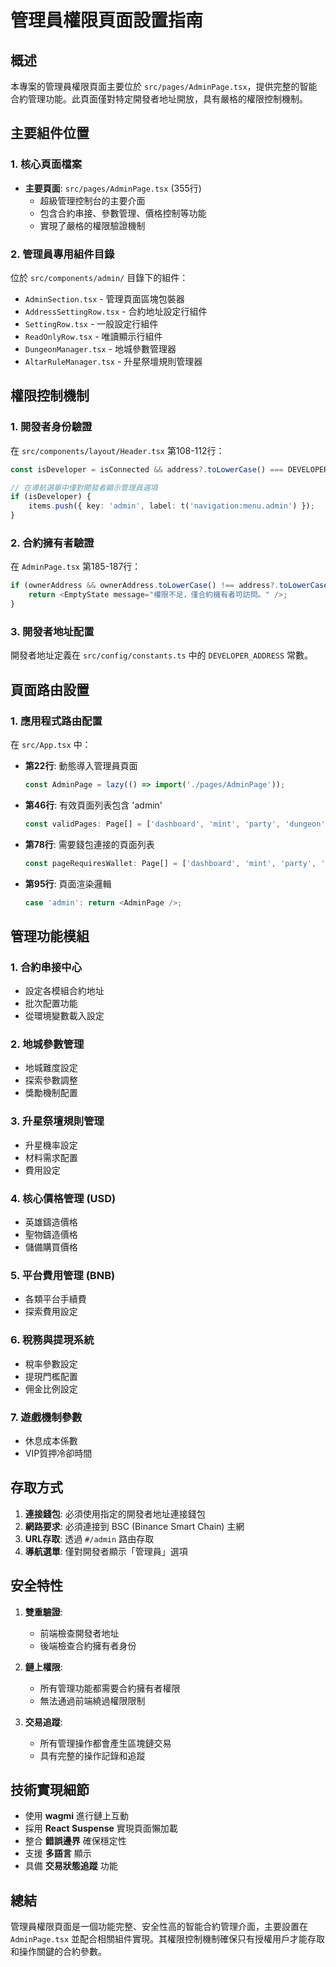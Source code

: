 # 管理員權限頁面設置指南

## 概述
本專案的管理員權限頁面主要位於 `src/pages/AdminPage.tsx`，提供完整的智能合約管理功能。此頁面僅對特定開發者地址開放，具有嚴格的權限控制機制。

## 主要組件位置

### 1. 核心頁面檔案
- **主要頁面**: `src/pages/AdminPage.tsx` (355行)
  - 超級管理控制台的主要介面
  - 包含合約串接、參數管理、價格控制等功能
  - 實現了嚴格的權限驗證機制

### 2. 管理員專用組件目錄
位於 `src/components/admin/` 目錄下的組件：

- `AdminSection.tsx` - 管理頁面區塊包裝器
- `AddressSettingRow.tsx` - 合約地址設定行組件
- `SettingRow.tsx` - 一般設定行組件
- `ReadOnlyRow.tsx` - 唯讀顯示行組件
- `DungeonManager.tsx` - 地城參數管理器
- `AltarRuleManager.tsx` - 升星祭壇規則管理器

## 權限控制機制

### 1. 開發者身份驗證
在 `src/components/layout/Header.tsx` 第108-112行：
```typescript
const isDeveloper = isConnected && address?.toLowerCase() === DEVELOPER_ADDRESS.toLowerCase();

// 在導航選單中僅對開發者顯示管理員選項
if (isDeveloper) {
    items.push({ key: 'admin', label: t('navigation:menu.admin') });
}
```

### 2. 合約擁有者驗證
在 `AdminPage.tsx` 第185-187行：
```typescript
if (ownerAddress && ownerAddress.toLowerCase() !== address?.toLowerCase()) {
    return <EmptyState message="權限不足，僅合約擁有者可訪問。" />;
}
```

### 3. 開發者地址配置
開發者地址定義在 `src/config/constants.ts` 中的 `DEVELOPER_ADDRESS` 常數。

## 頁面路由設置

### 1. 應用程式路由配置
在 `src/App.tsx` 中：

- **第22行**: 動態導入管理員頁面
  ```typescript
  const AdminPage = lazy(() => import('./pages/AdminPage'));
  ```

- **第46行**: 有效頁面列表包含 'admin'
  ```typescript
  const validPages: Page[] = ['dashboard', 'mint', 'party', 'dungeon', 'explorer', 'admin', 'altar', 'profile', 'vip', 'referral', 'codex'];
  ```

- **第78行**: 需要錢包連接的頁面列表
  ```typescript
  const pageRequiresWallet: Page[] = ['dashboard', 'mint', 'party', 'dungeon', 'admin', 'altar', 'profile', 'vip', 'referral', 'codex'];
  ```

- **第95行**: 頁面渲染邏輯
  ```typescript
  case 'admin': return <AdminPage />;
  ```

## 管理功能模組

### 1. 合約串接中心
- 設定各模組合約地址
- 批次配置功能
- 從環境變數載入設定

### 2. 地城參數管理
- 地城難度設定
- 探索參數調整
- 獎勵機制配置

### 3. 升星祭壇規則管理
- 升星機率設定
- 材料需求配置
- 費用設定

### 4. 核心價格管理 (USD)
- 英雄鑄造價格
- 聖物鑄造價格
- 儲備購買價格

### 5. 平台費用管理 (BNB)
- 各類平台手續費
- 探索費用設定

### 6. 稅務與提現系統
- 稅率參數設定
- 提現門檻配置
- 佣金比例設定

### 7. 遊戲機制參數
- 休息成本係數
- VIP質押冷卻時間

## 存取方式

1. **連接錢包**: 必須使用指定的開發者地址連接錢包
2. **網路要求**: 必須連接到 BSC (Binance Smart Chain) 主網
3. **URL存取**: 透過 `#/admin` 路由存取
4. **導航選單**: 僅對開發者顯示「管理員」選項

## 安全特性

1. **雙重驗證**: 
   - 前端檢查開發者地址
   - 後端檢查合約擁有者身份

2. **鏈上權限**: 
   - 所有管理功能都需要合約擁有者權限
   - 無法通過前端繞過權限限制

3. **交易追蹤**: 
   - 所有管理操作都會產生區塊鏈交易
   - 具有完整的操作記錄和追蹤

## 技術實現細節

- 使用 **wagmi** 進行鏈上互動
- 採用 **React Suspense** 實現頁面懶加載
- 整合 **錯誤邊界** 確保穩定性
- 支援 **多語言** 顯示
- 具備 **交易狀態追蹤** 功能

## 總結

管理員權限頁面是一個功能完整、安全性高的智能合約管理介面，主要設置在 `AdminPage.tsx` 並配合相關組件實現。其權限控制機制確保只有授權用戶才能存取和操作關鍵的合約參數。